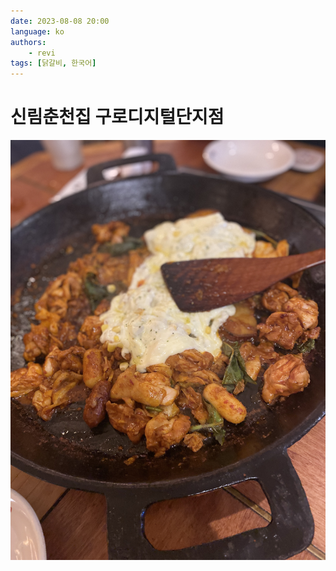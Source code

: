 ```yaml
---
date: 2023-08-08 20:00
language: ko
authors:
    - revi
tags: [닭갈비, 한국어]
---
```


# 신림춘천집 구로디지털단지점

<!-- truncate -->
![닭갈비](Photo-2023-08-15-09-50.jpeg)
